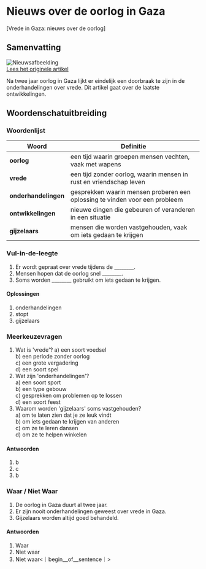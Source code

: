 # Nieuws over de oorlog in Gaza

[Vrede in Gaza: nieuws over de oorlog]

## Samenvatting

![Nieuwsafbeelding](https://prod-img.standaard.be/public/nieuws/gl56x8-funeral-of-israeli-soldier-daniel-shimon-perez-who-was-killed-during-the-deadly-october-7-2023-attack-by-hamas-in-jerusalem/alternates/BASE_SIXTEEN_NINE/Funeral%20of%20Israeli%20soldier%20Daniel%20Shimon%20Perez%20who%20was%20killed%20during%20the%20deadly%20October%207%202023%20attack%20by%20Hamas%20in%20Jerusalem)   
[Lees het originele artikel](https://www.standaard.be/buitenland/hamas-vraagt-meer-tijd-om-moeilijk-bereikbare-lichamen-gijzelaars-te-bergen-trump-erkent-gruwelijk-proces/35173881.html)

Na twee jaar oorlog in Gaza lijkt er eindelijk een doorbraak te zijn in de onderhandelingen over vrede. Dit artikel gaat over de laatste ontwikkelingen.

## Woordenschatuitbreiding

### Woordenlijst

| Woord | Definitie |
|-------|-----------|
| **oorlog** | een tijd waarin groepen mensen vechten, vaak met wapens |
| **vrede** | een tijd zonder oorlog, waarin mensen in rust en vriendschap leven |
| **onderhandelingen** | gesprekken waarin mensen proberen een oplossing te vinden voor een probleem |
| **ontwikkelingen** | nieuwe dingen die gebeuren of veranderen in een situatie |
| **gijzelaars** | mensen die worden vastgehouden, vaak om iets gedaan te krijgen |

### Vul-in-de-leegte
1. Er wordt gepraat over vrede tijdens de ________.
2. Mensen hopen dat de oorlog snel ________.
3. Soms worden ________ gebruikt om iets gedaan te krijgen.

#### Oplossingen
1. onderhandelingen
2. stopt
3. gijzelaars

### Meerkeuzevragen
1. Wat is 'vrede'?
   a) een soort voedsel  
   b) een periode zonder oorlog  
   c) een grote vergadering  
   d) een soort spel  
2. Wat zijn 'onderhandelingen'?  
   a) een soort sport  
   b) een type gebouw  
   c) gesprekken om problemen op te lossen  
   d) een soort feest  
3. Waarom worden 'gijzelaars' soms vastgehouden?  
   a) om te laten zien dat je ze leuk vindt  
   b) om iets gedaan te krijgen van anderen  
   c) om ze te leren dansen  
   d) om ze te helpen winkelen  

#### Antwoorden
1. b
2. c
3. b

### Waar / Niet Waar
1. De oorlog in Gaza duurt al twee jaar.  
2. Er zijn nooit onderhandelingen geweest over vrede in Gaza.  
3. Gijzelaars worden altijd goed behandeld.  

#### Antwoorden
1. Waar  
2. Niet waar  
3. Niet waar<｜begin▁of▁sentence｜>
